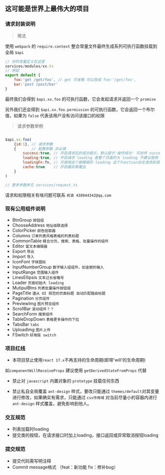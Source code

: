 ## 这可能是世界上最伟大的项目

### 请求封装说明

> 用法

使用 `webpack` 的 `require.context` 整合常量文件最终生成系列可执行函数挂载到全局 `$api`

```javascript
// 你的常量定义在这里
services/modules/xx.ts
// 例如
export default {
    foo:'get /get/foo', // get 可省略 可以改成 foo:'/get/foo',
    bar:'post /post/bar'
}
```
最终我们会得到 `$api.xx.foo` 的可执行函数，它会发起请求并返回一个 `promise`

另外我们还会得到 `$api.xx.foo.permission` 的可执行函数，它会返回一个布尔值，如果为 `false` 代表该用户没有访问该接口的权限

> 请求参数举例

```javascript

$api.xx.foo(
    {id:1}, // 请求参数
    {       // 配置参数 非必填
        success:true, // 开启请求后的成功提示，默认提示'操作成功' 可加传 successText 自定义
        loading:true, // 开启请求 loading 是整个页面的大 loading 不建议使用
        loadingFn:fn, // 可使用这个做精细的 loading 这个function会在请求前调用，fn(true)，并在请求完成或请求报错后再次调用，fn(false) 可利用这个布尔值控制适合你的 loading
        cache:true    // 开启缓存黑魔法
    }
)

// 更多参数参见 services/request.ts

```
请求和权限相关有啥问题可联系 `肖浪 438944342@qq.com`

### 现有公用组件说明

- BtnGroup `按钮组`
- ChooseAddress `地址级联选择`
- ColorPicker `颜色拾取器`
- Columns `订单列表风格表格的列表标题`
- CommonTable `糅合分页、搜索、表格、批量操作的组件`
- Editor `富文本编辑器`
- Export `导出`
- Import `导入`
- IconFont `字体图标`
- InputNumberGroup `数字输入组组件，如金额的输入`
- InputRange `范围输入组件`
- LinesEllipsis `文本过长省略号`
- Loader `页面初始大 loading`
- MutipulBtns `列表批量操作按钮组`
- PageTitle `遵从 UI 规范的页面标题 自动匹配路由标题`
- Pagination `分页组件`
- PreviewImg `图片预览组件`
- ScrollBar `滚动组件？？`
- SearchForm `搜索组件`
- TableDropDown `表格更多操作的下拉`
- TabsBar `tabs`
- UploadImg `图片上传`
- FSwitch `好用版 switch `

### 项目红线

- 本项目禁止使用`react 17.x`不再支持的生命周期(即带'will'的生命周期)

如`componentWillReceiveProps` 建议使用 `getDerivedStateFromProps` 代替

- 禁止对 `javascript` 内置对象的 `prototype` 挂载任何东西

- 禁止私自全局覆盖 `ant-design` 样式，要改只能通过 `themes/default`对其变量进行修改，如果确实有需求，只能通过 `css作用域` 对当前尽量小的容器内进行 `ant-design` 样式覆盖，避免影响到他人。

### 交互规范
- 列表加载时loading
- 提交类的按钮，在请求接口时加上loading，接口返回或异常取消按钮loading

### 提交规范
- 提交代码需写明注释
- Commit message格式 （feat：新功能 fix：修补bug）



